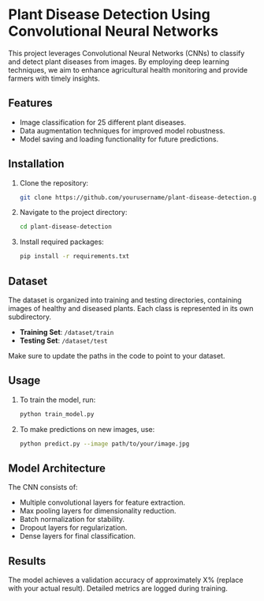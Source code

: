 # Plant Disease Detection Using Convolutional Neural Networks



This project leverages Convolutional Neural Networks (CNNs) to classify and detect plant diseases from images. By employing deep learning techniques, we aim to enhance agricultural health monitoring and provide farmers with timely insights.


## Features

- Image classification for 25 different plant diseases.
- Data augmentation techniques for improved model robustness.
- Model saving and loading functionality for future predictions.

## Installation

1. Clone the repository:
   ```bash
   git clone https://github.com/yourusername/plant-disease-detection.git
   ```
   
2. Navigate to the project directory:
   ```bash
   cd plant-disease-detection
   ```

3. Install required packages:
   ```bash
   pip install -r requirements.txt
   ```

## Dataset

The dataset is organized into training and testing directories, containing images of healthy and diseased plants. Each class is represented in its own subdirectory.

- **Training Set**: `/dataset/train`
- **Testing Set**: `/dataset/test`

Make sure to update the paths in the code to point to your dataset.

## Usage

1. To train the model, run:
   ```bash
   python train_model.py
   ```

2. To make predictions on new images, use:
   ```bash
   python predict.py --image path/to/your/image.jpg
   ```

## Model Architecture

The CNN consists of:
- Multiple convolutional layers for feature extraction.
- Max pooling layers for dimensionality reduction.
- Batch normalization for stability.
- Dropout layers for regularization.
- Dense layers for final classification.

## Results

The model achieves a validation accuracy of approximately X% (replace with your actual result). Detailed metrics are logged during training.
